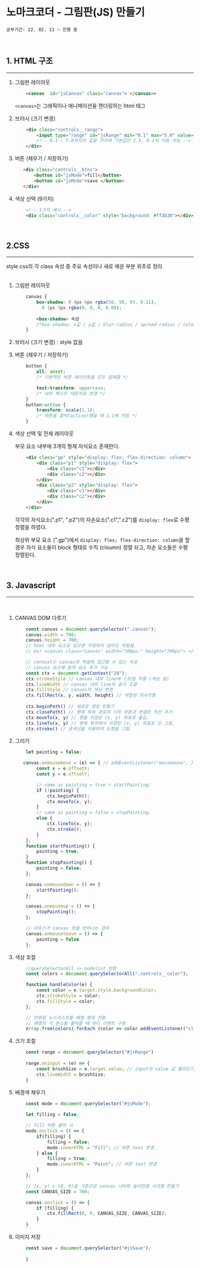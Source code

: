 # 노마크코더 - 그림판(JS) 만들기   
`공부기간: 22. 02. 11 ~ 진행 중`
  
<br>

## 1. HTML 구조
---

1. 그림판 레이아웃
    ``` html
        <canvas  id="jsCanvas" class="canvas"> </canvas>>
    ```
    `<canvas>`는 그래픽이나 애니메이션을 렌더링하는 html 태그

2. 브러시 (크기 변경)
    ``` html
        <div class="controls__range">
            <input type="range" id="jsRange" min="0.1" max="5.0" value="2.5" step="0.1"/>
            <!-- 0.1 ~ 5.0까지의 값을 가지며 기본값은 2.5, 0.1씩 이동 가능 -->
        </div>
    ```
3. 버튼 (채우기 / 저장하기)
     ``` html
        <div class="controls__btns">
            <button id="jsMode">fill</button>
            <button id="jsMode">save </button>
        </div>
    ```
4. 색상 선택 (9가지)
    ```html
        <!-- 1가지 예시 -->
        <div class="controls__color" style="background: #ff3b30"></div>
    ```

<br> 

## 2.CSS
---
style.css의 각 class 속성 중 주요 속성이나 새로 배운 부분 위주로 정리  
<br>

1. 그림판 레이아웃
    ``` css
        canvas {
            box-shadow: 0 4px 6px rgba(50, 50, 93, 0.11),
              0 1px 3px rgba(0, 0, 0, 0.08);
            
            <box-shadow> 속성
            /*box-shadow: x값 / y값 / blur-radius / spread-radius / color*/
        }
    ```

2. 브러시 (크기 변경) : style 없음

3. 버튼 (채우기 / 저장하기)
    ``` css
        button {
            all: unset;
            /* 기본적인 버튼 레이아웃을 모두 없애줌 */

            text-transform: uppercase;
            /* 내부 텍스트 대문자로 변경 */
        }
        button:active {
            transform: scale(1.1);
            /* 버튼을 클릭(active)했을 때 1.1배 커짐 */
        }
    ```
4. 색상 선택 및 전체 레이아웃
    
    부모 요소 내부에 3개의 형제 자식요소 존재한다.  
    ``` html
        <div class="gp" style="display: flex; flex-direction: column">
            <div class="p1" style="display: flex">
                <div class="c1"></div>
                <div class="c2"></div>
            </div>
            <div class="p2" style="display: flex">
                <div class="c1"></div>
                <div class="c2"></div>
            </div>
        </div>
    ```
    각각의 자식요소(".p1", ".p2")의 자손요소(".c1",".c2")를 `display: flex`로 수평 정렬을 하였다. 

    최상위 부모 요소 (".gp")에서 `display: flex; flex-direction: column`을 할 경우 자식 요소들이 block 형태로 수직 (cloumn) 정렬 되고, 자손 요소들은 수평 정렬된다.

    
<br> 

## 3. Javascript  
---
<br>

1.  CANVAS DOM 다루기

    ``` javascript
        const canvas = document.querySelector(".canvas");
        canvas.width = 700;
        canvas.height = 700;
        // html 내부 요소로 있으면 지정하지 않아도 적용됨.
        // ex) <canvas class="canvas" width="700px;" height="700px"> </canvas>

        // context는 canvas의 픽셀에 접근할 수 있는 속성
        // canvas 요소에 동적 요소 추가 가능
        const ctx = document.getContext("2d");
        ctx.strokeStyle // canvas 내부 line에 스타일 적용 (색상 등)
        ctx.lineWidth // canvas 내부 line의 굵기 조절
        ctx.fillStyle // canvas의 색상 변경
        ctx.fillRect(x, y, width, height) // 색칠된 직사각형 
        
        ctx.beginPath() // 새로운 경로 만들기
        ctx.closePath() // 현재 하위 경로의 시작 부분과 연결된 직선 추가
        ctx.moveTo(x, y) // 펜을 지정된 (x, y) 좌표로 옮김.
        ctx.lineTo(x, y) // 현재 위치에서 지정된 (x, y) 좌표로 선 그림.
        ctx.stroke() // 윤곽선을 이용하여 도형을 그림.
    ```


2. 그리기
    ``` javascript
        let painting = false;

       canvas.onmousemove = (e) => { // addEventListener("mousemove", )
            const x = e.offsetX;
            const y = e.offsetY;

            // same as painting = true > startPainting;
            if (!painting) { 
                ctx.beginPath();
                ctx.moveTo(x, y);
            } 
            // same as painting = false > stopPainting;
            else { 
                ctx.lineTo(x, y);
                ctx.stroke();
            }
        };
        function startPainting() {
            painting = true;
        }
        function stopPainting() {
            painting = false;
        };

        canvas.onmousedown = () => {
            startPainting();
        };

        canvas.onmouseup = () => {
            stopPainting(); 
        };

        // 마우스가 canvas 밖을 벗어나는 경우
        canvas.onmouseleave = () => {
            painting = false
        };
    ```
3. 색상 조절
    ``` javascript
        //querySelectorAll >> nodelist 반환
        const colors = document.querySelectorAll(".controls__color");

        function handleColor(e) {
            const color = e.target.style.backgroundColor;
            ctx.strokeStyle = color;
            ctx.fillStyle = color;
        };

        // 반환된 노드리스트를 배열 형태 전환 
        // 배열의 각 원소를 클릭할 때 마다 이벤트 구분
        Array.from(colors).forEach (color => color.addEventListener("click", handleColor));

    ```
4. 크기 조절
    ``` javascript
        const range = document.querySelector("#jsRange")
        
        range.oninput = (e) => {
            const brushSize = e.target.value; // input의 value 값 불러오기
            ctx.lineWidth = brushSize;
        }
    ```
5. 배경색 채우기
    ``` javascript
        const mode = document.querySelector("#jsMode");
        
        let filling = false;

        // fill 버튼 클릭 시
        mode.onclick = () => {
            if(filling) {
                filling = false;
                mode.innerHTML = "Fill"; // 버튼 text 변경
            } else {
                filling = true;
                mode.innerHTML = "Paint"; // 버튼 text 변경
            }
        };

        // (x, y) = (0, 0)을 기준으로 canvas 너비와 높이만큼 사각형 만들기 
        const CANVAS_SIZE = 700;

        canvas.onclick = () => {
            if (filling) {
                ctx.fillRect(0, 0, CANVAS_SIZE, CANVAS_SIZE);
            } 
        }
    ```
6. 이미지 저장
    ``` javascript
        const save = document.querySelector("#jsSave");
        
        }
    ```
